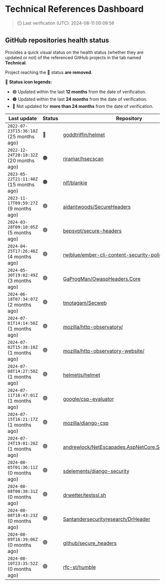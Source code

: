 
# Technical References Dashboard

> :timer_clock: Last verification (UTC): 2024-08-11 00:09:56

## GitHub repositories health status

Provides a quick visual status on the health status (whether they are updated or not) of the referenced GitHub projects in the tab named **Technical**.

Project reaching the :red_circle: status **are removed**.

:speech_balloon: **Status icon legends:**

* :green_circle: Updated within the last **12 months** from the date of verification.
* :orange_circle: Updated within the last **24 months** from the date of verification.
* :red_circle: Not updated for **more than 24 months** from the date of verification.

| Last update | Status | Repository |
| --- | --- | --- |
| `2022-07-23T15:36:10Z` (25 months ago) | :red_circle: | [goddtriffin/helmet](https://github.com/goddtriffin/helmet) |
| `2022-12-24T20:18:32Z` (20 months ago) | :orange_circle: | [riramar/hsecscan](https://github.com/riramar/hsecscan) |
| `2023-05-22T21:11:40Z` (15 months ago) | :orange_circle: | [nlf/blankie](https://github.com/nlf/blankie) |
| `2023-11-17T09:59:27Z` (9 months ago) | :green_circle: | [aidantwoods/SecureHeaders](https://github.com/aidantwoods/SecureHeaders) |
| `2024-03-28T09:10:05Z` (5 months ago) | :green_circle: | [bepsvpt/secure-headers](https://github.com/bepsvpt/secure-headers) |
| `2024-04-25T17:26:48Z` (4 months ago) | :green_circle: | [rwjblue/ember-cli-content-security-policy/](https://github.com/rwjblue/ember-cli-content-security-policy/) |
| `2024-05-30T19:02:49Z` (3 months ago) | :green_circle: | [GaProgMan/OwaspHeaders.Core](https://github.com/GaProgMan/OwaspHeaders.Core) |
| `2024-06-18T07:34:07Z` (2 months ago) | :green_circle: | [tmotagam/Secweb](https://github.com/tmotagam/Secweb) |
| `2024-07-01T14:14:50Z` (1 months ago) | :green_circle: | [mozilla/http-observatory/](https://github.com/mozilla/http-observatory/) |
| `2024-07-02T15:38:10Z` (1 months ago) | :green_circle: | [mozilla/http-observatory-website/](https://github.com/mozilla/http-observatory-website/) |
| `2024-07-08T14:27:50Z` (1 months ago) | :green_circle: | [helmetjs/helmet](https://github.com/helmetjs/helmet) |
| `2024-07-11T16:47:01Z` (1 months ago) | :green_circle: | [google/csp-evaluator](https://github.com/google/csp-evaluator) |
| `2024-07-15T16:21:17Z` (1 months ago) | :green_circle: | [mozilla/django-csp](https://github.com/mozilla/django-csp) |
| `2024-07-24T19:01:20Z` (1 months ago) | :green_circle: | [andrewlock/NetEscapades.AspNetCore.SecurityHeaders](https://github.com/andrewlock/NetEscapades.AspNetCore.SecurityHeaders) |
| `2024-08-05T01:36:11Z` (0 months ago) | :green_circle: | [sdelements/django-security](https://github.com/sdelements/django-security) |
| `2024-08-08T00:38:31Z` (0 months ago) | :green_circle: | [drwetter/testssl.sh](https://github.com/drwetter/testssl.sh) |
| `2024-08-08T10:43:23Z` (0 months ago) | :green_circle: | [Santandersecurityresearch/DrHeader](https://github.com/Santandersecurityresearch/DrHeader) |
| `2024-08-09T16:39:06Z` (0 months ago) | :green_circle: | [github/secure_headers](https://github.com/github/secure_headers) |
| `2024-08-10T23:35:52Z` (0 months ago) | :green_circle: | [rfc-st/humble](https://github.com/rfc-st/humble) |

